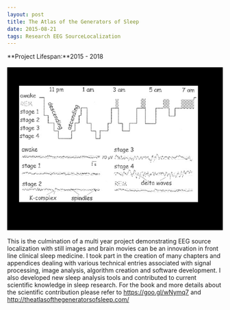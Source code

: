 ```yaml
---
layout: post
title: The Atlas of the Generators of Sleep
date: 2015-08-21
tags: Research EEG SourceLocalization
---
```

**Project Lifespan\:**2015 - 2018  
<br>
![SleepAtlas](../../../assets/img/projects/research/SleepAtlas.jpg)

This is the culmination of a multi year project demonstrating EEG source localization with still images and brain movies can be an innovation in front line clinical sleep medicine.  I took part in the creation of many chapters and appendices dealing with various technical entries associated with signal processing, image analysis, algorithm creation and software development. I also developed new sleep analysis tools and  contributed to current  scientific knowledge in sleep research.  For the book and more details about the  scientific contribution please refer to <a href="https://goo.gl/wNymq7">https://goo.gl/wNymq7 </a> and  <a href="http://theatlasofthegeneratorsofsleep.com/  ">http://theatlasofthegeneratorsofsleep.com/  </a>
